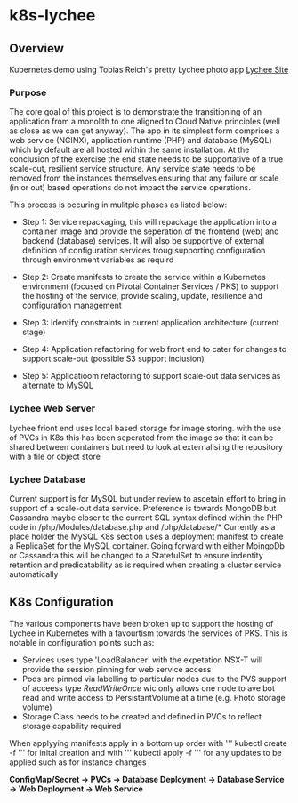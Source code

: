 # k8s-lychee

## Overview
Kubernetes demo using Tobias Reich's pretty Lychee photo app  [Lychee Site](https://github.com/electerious/Lychee)

### Purpose
The core goal of this project is to demonstrate the transitioning of an application from a monolith to one aligned to Cloud Native principles (well as close as we can get anyway). The app in its simplest form comprises a web service (NGINX), application runtime (PHP) and database (MySQL) which by default are all  hosted within the same installation. 
At the conclusion of the exercise the end state needs to be supportative of a true scale-out, resilient service structure. Any service state needs to be removed from the instances themselves ensuring that any failure or scale (in or out) based operations do not impact the service operations.

This process is occuring in mulitple phases as listed below:

* Step 1: Service repackaging, this will repackage the application into a container image and provide the seperation of the frontend (web) and backend (database) services. It will also be supportive of external definition of configuration services troug supporting configuration through environment variables as requird

* Step 2: Create manifests to create the service within a Kubernetes environment (focused on Pivotal Container Services / PKS) to support the hosting of the service, provide scaling, update, resilience and configuration management

* Step 3: Identify constraints in current application architecture (current stage)

* Step 4: Application refactoring for web front end to cater for changes to support scale-out (possible S3 support inclusion)

* Step 5: Applicatioom refactoring to support scale-out data services as alternate to MySQL


### Lychee Web Server
Lychee friont end uses local based storage for image storing. with the use of PVCs in K8s this has been seperated from the image so that it can be shared between containers but need to look at externalising the repository with a file or object store

### Lychee Database
Current support is for MySQL but under review to ascetain effort to bring in support of a scale-out data service. Preference is towards MongoDB but Cassandra maybe closer to the current SQL syntax defined within the PHP code in /php/Modules/database.php and /php/database/*
Currently as a place holder the MySQL K8s section uses a deployment manifest to create a ReplicaSet for the  MySQL container. Going forward with either MoingoDb or Cassandra this will be changed to a StatefulSet to ensure indentity retention and predicatability as is required when creating a cluster service automatically

## K8s Configuration
The various components have been broken up to support the hosting of Lychee in Kubernetes with a favourtism towards the services of PKS. This is notable in configuration points such as:

* Services uses type 'LoadBalancer' with the expetation NSX-T will provide the session pinning for web service access
* Pods are pinned via labelling to particular nodes due to the PVS support of acceess type *ReadWriteOnce* wic only allows one node to ave bot read and write access to PersistantVolume at a time (e.g. Photo storage volume)
* Storage Class needs to be created and defined in PVCs to reflect storage capability required

When applyying manifests apply in a bottom up order with ''' kubectl create -f <filename> ''' for inital creation and with ''' kubectl apply -f <filename> ''' for any updates to be applied such as for instance changes

**ConfigMap/Secret -> PVCs -> Database Deployment -> Database Service -> Web Deployment -> Web Service**
